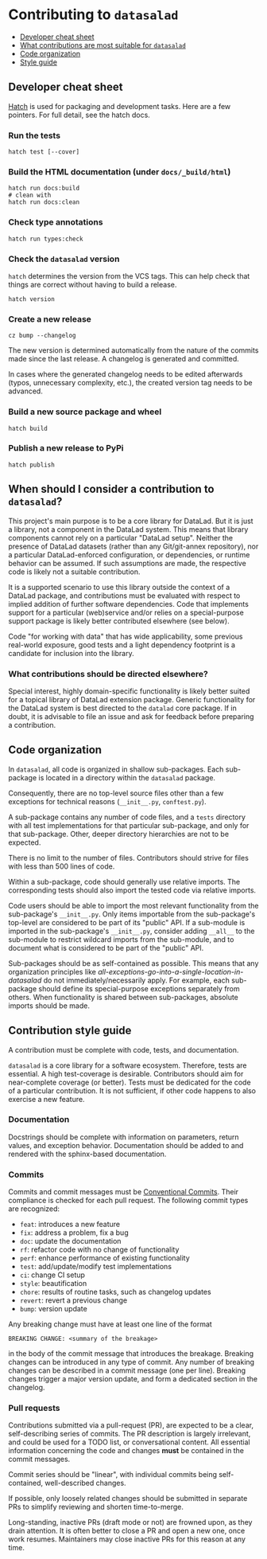 # Contributing to `datasalad`

- [Developer cheat sheet](#developer-cheat-sheet)
- [What contributions are most suitable for `datasalad`](#when-should-i-consider-a-contribution-to-datasalad)
- [Code organization](#code-organization)
- [Style guide](#contribution-style-guide)


## Developer cheat sheet

[Hatch](https://hatch.pypa.io) is used for packaging and development tasks.
Here are a few pointers. For full detail, see the hatch docs.

### Run the tests

```
hatch test [--cover]
```

### Build the HTML documentation (under `docs/_build/html`)

```
hatch run docs:build
# clean with
hatch run docs:clean
```

### Check type annotations

```
hatch run types:check
```

### Check the `datasalad` version

`hatch` determines the version from the VCS tags. This can help check that
things are correct without having to build a release.

```
hatch version
```

### Create a new release

```
cz bump --changelog
```

The new version is determined automatically from the nature of the commits
made since the last release. A changelog is generated and committed.

In cases where the generated changelog needs to be edited afterwards (typos,
unnecessary complexity, etc.), the created version tag needs to be advanced.


### Build a new source package and wheel

```
hatch build
```

### Publish a new release to PyPi

```
hatch publish
```

## When should I consider a contribution to `datasalad`?

This project's main purpose is to be a core library for DataLad.
But it is just a library, not a component in the DataLad system.
This means that library components cannot rely on a particular "DataLad setup".
Neither the presence of DataLad datasets (rather than any Git/git-annex repository), nor a particular DataLad-enforced configuration, or dependencies, or runtime behavior can be assumed.
If such assumptions are made, the respective code is likely not a suitable contribution.

It is a supported scenario to use this library outside the context of a DataLad package, and contributions must be evaluated with respect to implied addition of further software dependencies.
Code that implements support for a particular (web)service and/or relies on a special-purpose support package is likely better contributed elsewhere (see below).

Code "for working with data" that has wide applicability, some previous real-world exposure, good tests and a light dependency footprint is a candidate for inclusion into the library.

### What contributions should be directed elsewhere?

Special interest, highly domain-specific functionality is likely better suited for a topical library of DataLad extension package.
Generic functionality for the DataLad system is best directed to the `datalad` core package.
If in doubt, it is advisable to file an issue and ask for feedback before preparing a contribution.

## Code organization

In `datasalad`, all code is organized in shallow sub-packages. Each sub-package is located in a directory within the `datasalad` package.

Consequently, there are no top-level source files other than a few exceptions for technical reasons (`__init__.py`, `conftest.py`).

A sub-package contains any number of code files, and a `tests` directory with all test implementations for that particular sub-package, and only for that sub-package. Other, deeper directory hierarchies are not to be expected.

There is no limit to the number of files. Contributors should strive for files with less than 500 lines of code.

Within a sub-package, code should generally use relative imports. The corresponding tests should also import the tested code via relative imports.

Code users should be able to import the most relevant functionality from the sub-package's `__init__.py`. Only items importable from the sub-package's top-level are considered to be part of its "public" API. If a sub-module is imported in the sub-package's `__init__.py`, consider adding `__all__` to the sub-module to restrict wildcard imports from the sub-module, and to document what is considered to be part of the "public" API.

Sub-packages should be as self-contained as possible. This means that any organization principles like *all-exceptions-go-into-a-single-location-in-datasalad* do not immediately/necessarily apply. For example, each sub-package should define its special-purpose exceptions separately from others. When functionality is shared between sub-packages, absolute imports should be made.

## Contribution style guide

A contribution must be complete with code, tests, and documentation.

`datasalad` is a core library for a software ecosystem. Therefore, tests are essential. A high test-coverage is desirable. Contributors should aim for near-complete coverage (or better). Tests must be dedicated for the code of a particular contribution. It is not sufficient, if other code happens to also exercise a new feature.

### Documentation

Docstrings should be complete with information on parameters, return values, and exception behavior. Documentation should be added to and rendered with the sphinx-based documentation.

### Commits

Commits and commit messages must be [Conventional Commits](https://www.conventionalcommits.org). Their compliance is checked for each pull request. The following commit types are recognized:

- `feat`: introduces a new feature
- `fix`: address a problem, fix a bug
- `doc`: update the documentation
- `rf`: refactor code with no change of functionality
- `perf`: enhance performance of existing functionality
- `test`: add/update/modify test implementations
- `ci`: change CI setup
- `style`: beautification
- `chore`: results of routine tasks, such as changelog updates
- `revert`: revert a previous change
- `bump`: version update

Any breaking change must have at least one line of the format

    BREAKING CHANGE: <summary of the breakage>

in the body of the commit message that introduces the breakage. Breaking changes can be introduced in any type of commit. Any number of breaking changes can be described in a commit message (one per line). Breaking changes trigger a major version update, and form a dedicated section in the changelog.

### Pull requests

Contributions submitted via a pull-request (PR), are expected to be a clear, self-describing series of commits. The PR description is largely irrelevant, and could be used for a TODO list, or conversational content. All essential information concerning the code and changes **must** be contained in the commit messages.

Commit series should be "linear", with individual commits being self-contained, well-described changes.

If possible, only loosely related changes should be submitted in separate PRs to simplify reviewing and shorten time-to-merge.

Long-standing, inactive PRs (draft mode or not) are frowned upon, as they drain attention. It is often better to close a PR and open a new one, once work resumes. Maintainers may close inactive PRs for this reason at any time.

